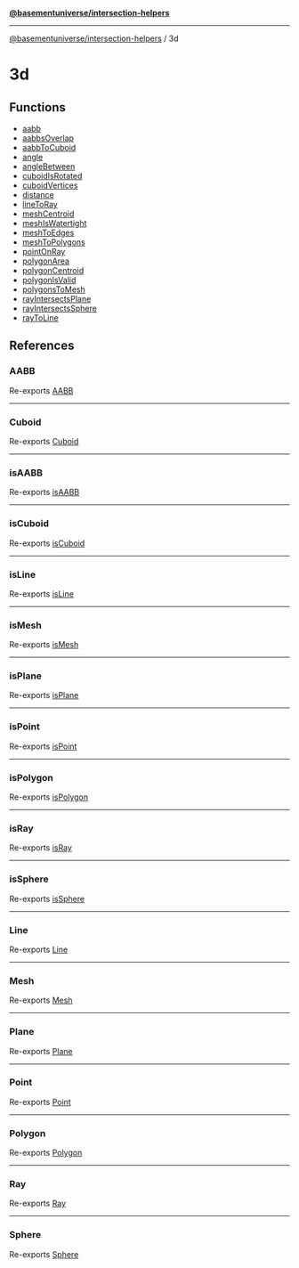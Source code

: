 [**@basementuniverse/intersection-helpers**](../README.md)

***

[@basementuniverse/intersection-helpers](../README.md) / 3d

# 3d

## Functions

- [aabb](functions/aabb.md)
- [aabbsOverlap](functions/aabbsOverlap.md)
- [aabbToCuboid](functions/aabbToCuboid.md)
- [angle](functions/angle.md)
- [angleBetween](functions/angleBetween.md)
- [cuboidIsRotated](functions/cuboidIsRotated.md)
- [cuboidVertices](functions/cuboidVertices.md)
- [distance](functions/distance.md)
- [lineToRay](functions/lineToRay.md)
- [meshCentroid](functions/meshCentroid.md)
- [meshIsWatertight](functions/meshIsWatertight.md)
- [meshToEdges](functions/meshToEdges.md)
- [meshToPolygons](functions/meshToPolygons.md)
- [pointOnRay](functions/pointOnRay.md)
- [polygonArea](functions/polygonArea.md)
- [polygonCentroid](functions/polygonCentroid.md)
- [polygonIsValid](functions/polygonIsValid.md)
- [polygonsToMesh](functions/polygonsToMesh.md)
- [rayIntersectsPlane](functions/rayIntersectsPlane.md)
- [rayIntersectsSphere](functions/rayIntersectsSphere.md)
- [rayToLine](functions/rayToLine.md)

## References

### AABB

Re-exports [AABB](types/type-aliases/AABB.md)

***

### Cuboid

Re-exports [Cuboid](types/type-aliases/Cuboid.md)

***

### isAABB

Re-exports [isAABB](types/functions/isAABB.md)

***

### isCuboid

Re-exports [isCuboid](types/functions/isCuboid.md)

***

### isLine

Re-exports [isLine](types/functions/isLine.md)

***

### isMesh

Re-exports [isMesh](types/functions/isMesh.md)

***

### isPlane

Re-exports [isPlane](types/functions/isPlane.md)

***

### isPoint

Re-exports [isPoint](types/functions/isPoint.md)

***

### isPolygon

Re-exports [isPolygon](types/functions/isPolygon.md)

***

### isRay

Re-exports [isRay](types/functions/isRay.md)

***

### isSphere

Re-exports [isSphere](types/functions/isSphere.md)

***

### Line

Re-exports [Line](types/type-aliases/Line.md)

***

### Mesh

Re-exports [Mesh](types/type-aliases/Mesh.md)

***

### Plane

Re-exports [Plane](types/type-aliases/Plane.md)

***

### Point

Re-exports [Point](types/type-aliases/Point.md)

***

### Polygon

Re-exports [Polygon](types/type-aliases/Polygon.md)

***

### Ray

Re-exports [Ray](types/type-aliases/Ray.md)

***

### Sphere

Re-exports [Sphere](types/type-aliases/Sphere.md)
